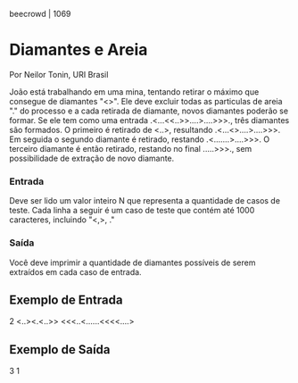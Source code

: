 beecrowd | 1069
# Diamantes e Areia

Por Neilor Tonin, URI Brasil

João está trabalhando em uma mina, tentando retirar o máximo que consegue de diamantes "<>". Ele deve excluir todas as particulas de areia "." do processo e a cada retirada de diamante, novos diamantes poderão se formar. Se ele tem como uma entrada .<...<<..>>....>....>>>., três diamantes são formados. O primeiro é retirado de <..>, resultando  .<...<>....>....>>>. Em seguida o segundo diamante é retirado, restando .<.......>....>>>. O terceiro diamante é então retirado, restando no final .....>>>., sem possibilidade de extração de novo diamante.

### Entrada

Deve ser lido um valor inteiro N que representa a quantidade de casos de teste. Cada linha a seguir é um caso de teste que contém até 1000 caracteres, incluindo "<,>, ."

### Saída

Você deve imprimir a quantidade de diamantes possíveis de serem extraídos em cada caso de entrada.

## Exemplo de Entrada 	
2
<..><.<..>>
<<<..<......<<<<....>
	
## Exemplo de Saída
3
1
